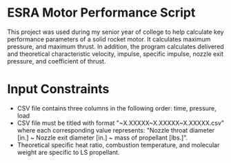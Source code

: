 # ESRA Motor Performance Script
This project was used during my senior year of college to help calculate key performance parameters of a solid rocket motor. It calculates maximum pressure, and maximum thrust. In addition, the program calculates delivered and theoretical characteristic velocity, impulse, specific impulse, nozzle exit pressure, and coefficient of thrust.
# Input Constraints
* CSV file contains three columns in the following order: time, pressure, load
* CSV file must be titled with format "~X.XXXXX\~X.XXXXX\~X.XXXXX.csv" where each corresponding value represents: "Nozzle throat diameter [in.] ~ Nozzle exit diameter [in.] ~ mass of propellant [lbs.]".
* Theoretical specific heat ratio, combustion temperature, and molecular weight are specific to LS propellant. 
